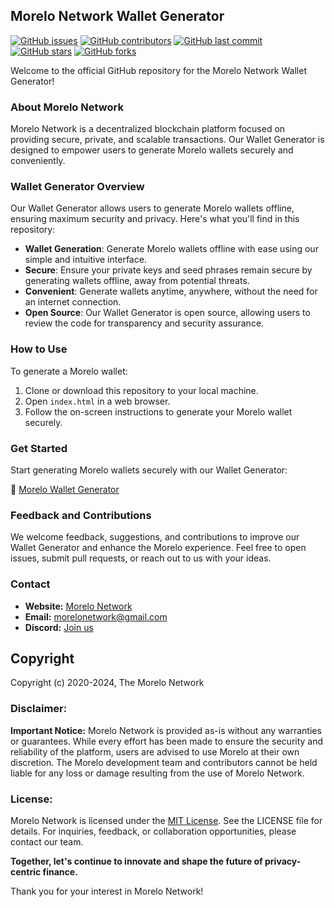## Morelo Network Wallet Generator
[![GitHub issues](https://img.shields.io/github/issues/MoreloNetwork/morelo-wallet-generator)](https://github.com/MoreloNetwork/morelo-wallet-generator/issues)
[![GitHub contributors](https://img.shields.io/github/contributors/MoreloNetwork/morelo-wallet-generator)](https://github.com/MoreloNetwork/morelo-wallet-generator/graphs/contributors)
[![GitHub last commit](https://img.shields.io/github/last-commit/MoreloNetwork/morelo-wallet-generator)](https://github.com/MoreloNetwork/morelo-wallet-generator/commits/master)
[![GitHub stars](https://img.shields.io/github/stars/MoreloNetwork/morelo-wallet-generator)](https://github.com/MoreloNetwork/morelo-wallet-generator/stargazers)
[![GitHub forks](https://img.shields.io/github/forks/MoreloNetwork/morelo-wallet-generator)](https://github.com/MoreloNetwork/morelo-wallet-generator/network)

Welcome to the official GitHub repository for the Morelo Network Wallet Generator!

### About Morelo Network

Morelo Network is a decentralized blockchain platform focused on providing secure, private, and scalable transactions. Our Wallet Generator is designed to empower users to generate Morelo wallets securely and conveniently.

### Wallet Generator Overview

Our Wallet Generator allows users to generate Morelo wallets offline, ensuring maximum security and privacy. Here's what you'll find in this repository:

- **Wallet Generation**: Generate Morelo wallets offline with ease using our simple and intuitive interface.
- **Secure**: Ensure your private keys and seed phrases remain secure by generating wallets offline, away from potential threats.
- **Convenient**: Generate wallets anytime, anywhere, without the need for an internet connection.
- **Open Source**: Our Wallet Generator is open source, allowing users to review the code for transparency and security assurance.

### How to Use

To generate a Morelo wallet:

1. Clone or download this repository to your local machine.
2. Open `index.html` in a web browser.
3. Follow the on-screen instructions to generate your Morelo wallet securely.

### Get Started

Start generating Morelo wallets securely with our Wallet Generator:

🔐 [Morelo Wallet Generator](https://generate.morelonetwork.pl/)

### Feedback and Contributions

We welcome feedback, suggestions, and contributions to improve our Wallet Generator and enhance the Morelo experience. Feel free to open issues, submit pull requests, or reach out to us with your ideas.

### Contact

* **Website:** [Morelo Network](https://morelonetwork.pl)
* **Email:** morelonetwork@gmail.com
* **Discord:** [Join us](https://discord.com/invite/36HR7KmYCa)

## Copyright
Copyright (c) 2020-2024, The Morelo Network

### Disclaimer:

**Important Notice:**
Morelo Network is provided as-is without any warranties or guarantees. While every effort has been made to ensure the security and reliability of the platform, users are advised to use Morelo at their own discretion. The Morelo development team and contributors cannot be held liable for any loss or damage resulting from the use of Morelo Network.

### License:

Morelo Network is licensed under the [MIT License](https://opensource.org/licenses/MIT). See the LICENSE file for details.
For inquiries, feedback, or collaboration opportunities, please contact our team.

**Together, let's continue to innovate and shape the future of privacy-centric finance.**

Thank you for your interest in Morelo Network!

